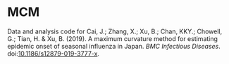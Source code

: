 # MCM

Data and analysis code for Cai, J.; Zhang, X.; Xu, B.; Chan, KKY.; Chowell, G.; Tian, H. & Xu, B. (2019). A maximum curvature method for estimating epidemic onset of seasonal influenza in Japan. *BMC Infectious Diseases*. doi:[10.1186/s12879-019-3777-x](https://doi.org/10.1186/s12879-019-3777-x).